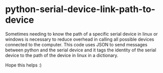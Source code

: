 # python-serial-device-link-path-to-device

Sometimes needing to know the path of a specific serial device in linux or windows is necessary to reduce 
overhead in calling all possible devices connected to the computer. This code uses JSON to send 
messages between python and the serial device and it tags the identity of the serial device to the path 
of the device in linux in a dictionary.

Hope this helps :) 
